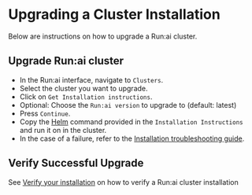 
# Upgrading a Cluster Installation
Below are instructions on how to upgrade a Run:ai cluster.

## Upgrade Run:ai cluster

* In the Run:ai interface, navigate to `Clusters`.
* Select the cluster you want to upgrade.
* Click on `Get Installation instructions`.
* Optional: Choose the `Run:ai version` to upgrade to (default: latest)
* Press `Continue`.
* Copy the [Helm](https://helm.sh/docs/intro/install/) command provided in the `Installation Instructions` and run it on in the cluster.
* In the case of a failure, refer to the [Installation troubleshooting guide](../../troubleshooting/troubleshooting.md#installation).

## Verify Successful Upgrade
See [Verify your installation](cluster-install.md#verify-your-clusters-health) on how to verify a Run:ai cluster installation



